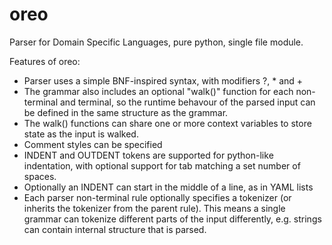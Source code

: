 # oreo

Parser for Domain Specific Languages, pure python, single file module.

Features of oreo:

- Parser uses a simple BNF-inspired syntax, with modifiers ?, * and +
- The grammar also includes an optional "walk()" function for each non-terminal and terminal, so the runtime behavour of the parsed input can be defined in the same structure as the grammar.  
- The walk() functions can share one or more context variables to store state as the input is walked.
- Comment styles can be specified
- INDENT and OUTDENT tokens are supported for python-like indentation, with optional support for tab matching a set number of spaces.
- Optionally an INDENT can start in the middle of a line, as in YAML lists
- Each parser non-terminal rule optionally specifies a tokenizer (or inherits the tokenizer from the parent rule).  This means a single grammar can tokenize different parts of the input differently, e.g. strings can contain internal structure that is parsed.
